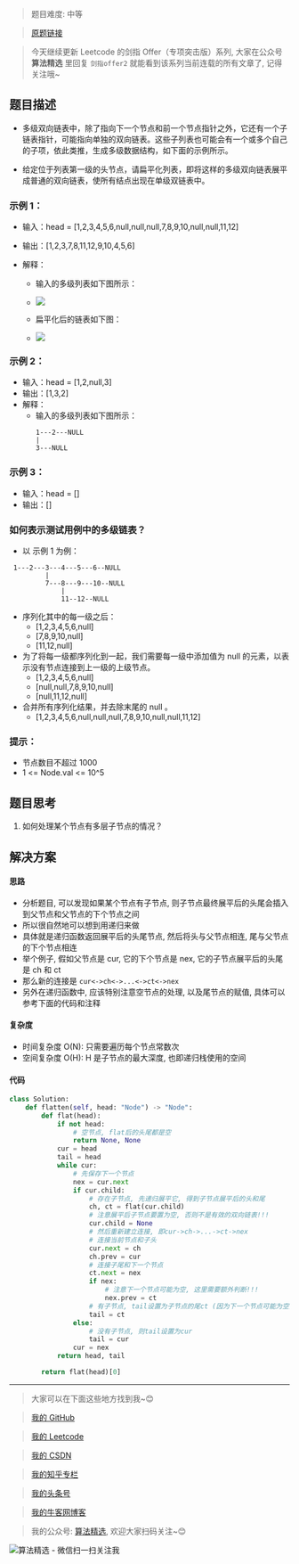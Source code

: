 > 题目难度: 中等

> [原题链接](https://leetcode.cn/problems/Qv1Da2/)

> 今天继续更新 Leetcode 的剑指 Offer（专项突击版）系列, 大家在公众号 **算法精选** 里回复 `剑指offer2` 就能看到该系列当前连载的所有文章了, 记得关注哦~

## 题目描述

- 多级双向链表中，除了指向下一个节点和前一个节点指针之外，它还有一个子链表指针，可能指向单独的双向链表。这些子列表也可能会有一个或多个自己的子项，依此类推，生成多级数据结构，如下面的示例所示。

- 给定位于列表第一级的头节点，请扁平化列表，即将这样的多级双向链表展平成普通的双向链表，使所有结点出现在单级双链表中。

### 示例 1：

- 输入：head = [1,2,3,4,5,6,null,null,null,7,8,9,10,null,null,11,12]
- 输出：[1,2,3,7,8,11,12,9,10,4,5,6]
- 解释：

  - 输入的多级列表如下图所示：
  - ![](https://assets.leetcode-cn.com/aliyun-lc-upload/uploads/2018/10/12/multilevellinkedlist.png)

  - 扁平化后的链表如下图：
  - ![](https://assets.leetcode-cn.com/aliyun-lc-upload/uploads/2018/10/12/multilevellinkedlistflattened.png)

### 示例 2：

- 输入：head = [1,2,null,3]
- 输出：[1,3,2]
- 解释：
  - 输入的多级列表如下图所示：
    ```
    1---2---NULL
    |
    3---NULL
    ```

### 示例 3：

- 输入：head = []
- 输出：[]

### 如何表示测试用例中的多级链表？

- 以 示例 1 为例：

```
 1---2---3---4---5---6--NULL
         |
         7---8---9---10--NULL
             |
             11--12--NULL
```

- 序列化其中的每一级之后：
  - [1,2,3,4,5,6,null]
  - [7,8,9,10,null]
  - [11,12,null]
- 为了将每一级都序列化到一起，我们需要每一级中添加值为 null 的元素，以表示没有节点连接到上一级的上级节点。
  - [1,2,3,4,5,6,null]
  - [null,null,7,8,9,10,null]
  - [null,11,12,null]
- 合并所有序列化结果，并去除末尾的 null 。
  - [1,2,3,4,5,6,null,null,null,7,8,9,10,null,null,11,12]

### 提示：

- 节点数目不超过 1000
- 1 <= Node.val <= 10^5

## 题目思考

1. 如何处理某个节点有多层子节点的情况？

## 解决方案

#### 思路

- 分析题目, 可以发现如果某个节点有子节点, 则子节点最终展平后的头尾会插入到父节点和父节点的下个节点之间
- 所以很自然地可以想到用递归来做
- 具体就是递归函数返回展平后的头尾节点, 然后将头与父节点相连, 尾与父节点的下个节点相连
- 举个例子, 假如父节点是 cur, 它的下个节点是 nex, 它的子节点展平后的头尾是 ch 和 ct
- 那么新的连接是 `cur<->ch<->...<->ct<->nex`
- 另外在递归函数中, 应该特别注意空节点的处理, 以及尾节点的赋值, 具体可以参考下面的代码和注释

#### 复杂度

- 时间复杂度 O(N): 只需要遍历每个节点常数次
- 空间复杂度 O(H): H 是子节点的最大深度, 也即递归栈使用的空间

#### 代码

```python
class Solution:
    def flatten(self, head: "Node") -> "Node":
        def flat(head):
            if not head:
                # 空节点, flat后的头尾都是空
                return None, None
            cur = head
            tail = head
            while cur:
                # 先保存下一个节点
                nex = cur.next
                if cur.child:
                    # 存在子节点, 先递归展平它, 得到子节点展平后的头和尾
                    ch, ct = flat(cur.child)
                    # 注意展平后子节点要置为空, 否则不是有效的双向链表!!!
                    cur.child = None
                    # 然后重新建立连接, 即cur->ch->...->ct->nex
                    # 连接当前节点和子头
                    cur.next = ch
                    ch.prev = cur
                    # 连接子尾和下一个节点
                    ct.next = nex
                    if nex:
                        # 注意下一个节点可能为空, 这里需要额外判断!!!
                        nex.prev = ct
                    # 有子节点, tail设置为子节点的尾ct (因为下一个节点可能为空)
                    tail = ct
                else:
                    # 没有子节点, 则tail设置为cur
                    tail = cur
                cur = nex
            return head, tail

        return flat(head)[0]
```

---

> 大家可以在下面这些地方找到我~😊

> [我的 GitHub](https://github.com/zjulyx)

> [我的 Leetcode](https://leetcode-cn.com/u/suibianfahui/)

> [我的 CSDN](https://me.csdn.net/zjulyx1993)

> [我的知乎专栏](https://zhuanlan.zhihu.com/c_1242508721932464128)

> [我的头条号](https://www.toutiao.com/c/user/1090304683804520/#mid=1671643017345028)

> [我的牛客网博客](https://blog.nowcoder.net/zjulyx)

> 我的公众号: [算法精选](https://mp.weixin.qq.com/s?__biz=MzA5MDk1MjI5MA==&mid=2247484158&idx=1&sn=90176bac32cf7af40e4074c721fd8a95&chksm=900285f3a7750ce5a068c9c9773781461819633f2fd60533732637ec9520c908371ebc218d49&scene=178&cur_album_id=1386231241346859009#rd), 欢迎大家扫码关注~😊

![算法精选 - 微信扫一扫关注我](https://pic1.zhimg.com/80/v2-7c988a7b35886df51596ef23616764ac_1440w.jpg)
